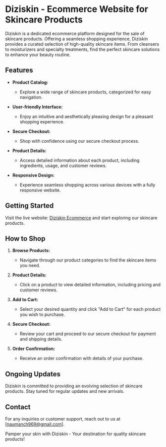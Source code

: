 # Diziskin - Ecommerce Website for Skincare Products

Diziskin is a dedicated ecommerce platform designed for the sale of skincare products. Offering a seamless shopping experience, Diziskin provides a curated selection of high-quality skincare items. From cleansers to moisturizers and specialty treatments, find the perfect skincare solutions to enhance your beauty routine.

## Features

- **Product Catalog:**
  - Explore a wide range of skincare products, categorized for easy navigation.

- **User-friendly Interface:**
  - Enjoy an intuitive and aesthetically pleasing design for a pleasant shopping experience.

- **Secure Checkout:**
  - Shop with confidence using our secure checkout process.

- **Product Details:**
  - Access detailed information about each product, including ingredients, usage, and customer reviews.

- **Responsive Design:**
  - Experience seamless shopping across various devices with a fully responsive website.

## Getting Started

Visit the live website: [Diziskin Ecommerce](https://deziskin.netlify.app) and start exploring our skincare products.

## How to Shop

1. **Browse Products:**
   - Navigate through our product categories to find the skincare items you need.

2. **Product Details:**
   - Click on a product to view detailed information, including pricing and customer reviews.

3. **Add to Cart:**
   - Select your desired quantity and click "Add to Cart" for each product you wish to purchase.

4. **Secure Checkout:**
   - Review your cart and proceed to our secure checkout for payment and shipping details.

5. **Order Confirmation:**
   - Receive an order confirmation with details of your purchase.

## Ongoing Updates

Diziskin is committed to providing an evolving selection of skincare products. Stay tuned for regular updates and new arrivals.

## Contact

For any inquiries or customer support, reach out to us at [naumanch969@gmail.com].

Pamper your skin with Diziskin - Your destination for quality skincare products!
